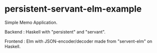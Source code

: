 # persistent-servant-elm-example

Simple Memo Application.


Backend : Haskell with "persistent" and "servant".

Frontend : Elm with JSON-encoder/decoder made from "servent-elm" on Haskell.
